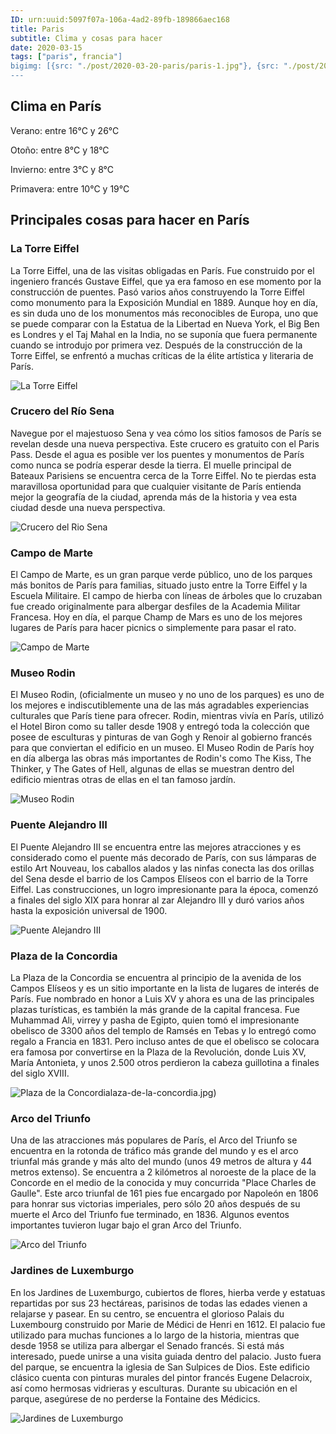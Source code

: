 ```yaml
---
ID: urn:uuid:5097f07a-106a-4ad2-89fb-189866aec168
title: Paris
subtitle: Clima y cosas para hacer
date: 2020-03-15
tags: ["paris", francia"]
bigimg: [{src: "./post/2020-03-20-paris/paris-1.jpg"}, {src: "./post/2020-03-20-paris/paris-2.jpg"}, {src: "./post/2020-03-20-paris/paris-3.jpg"}]
---
```

 
## Clima en París
Verano: entre 16°C y 26°C
 
Otoño: entre 8°C y 18°C
 
Invierno: entre 3°C y 8°C
 
Primavera: entre 10°C y 19°C
 
## Principales cosas para hacer en París
 
### La Torre Eiffel
La Torre Eiffel, una de las visitas obligadas en París. Fue construido por el ingeniero francés Gustave Eiffel, que ya era famoso en ese momento por la construcción de puentes. Pasó varios años construyendo la Torre Eiffel como monumento para la Exposición Mundial en 1889. Aunque hoy en día, es sin duda uno de los monumentos más reconocibles de Europa, uno que se puede comparar con la Estatua de la Libertad en Nueva York, el Big Ben es Londres y el Taj Mahal en la India, no se suponía que fuera permanente cuando se introdujo por primera vez. Después de la construcción de la Torre Eiffel, se enfrentó a muchas críticas de la élite artística y literaria de París. 
 
 
![La Torre Eiffel](https://images.unsplash.com/photo-1534964542054-81ea785bde49?w=640)
 
### Crucero del Río Sena
Navegue por el majestuoso Sena y vea cómo los sitios famosos de París se revelan desde una nueva perspectiva. Este crucero es gratuito con el Paris Pass. Desde el agua es posible ver los puentes y monumentos de París como nunca se podría esperar desde la tierra. El muelle principal de Bateaux Parisiens se encuentra cerca de la Torre Eiffel. No te pierdas esta maravillosa oportunidad para que cualquier visitante de París entienda mejor la geografía de la ciudad, aprenda más de la historia y vea esta ciudad desde una nueva perspectiva.
 
 
![Crucero del Rio Sena](https://images.unsplash.com/photo-1596435452583-151757a631ad?w=640)
 
### Campo de Marte
El Campo de Marte, es un gran parque verde público, uno de los parques más bonitos de París para familias, situado justo entre la Torre Eiffel y la Escuela Militaire. El campo de hierba con líneas de árboles que lo cruzaban fue creado originalmente para albergar desfiles de la Academia Militar Francesa. Hoy en día, el parque Champ de Mars es uno de los mejores lugares de París para hacer picnics o simplemente para pasar el rato. 
 
![Campo de Marte](https://images.unsplash.com/photo-1472140853566-0d69e54c2c18?w=640)
 
### Museo Rodin
El Museo Rodin, (oficialmente un museo y no uno de los parques) es uno de los mejores e indiscutiblemente una de las más agradables experiencias culturales que París tiene para ofrecer. Rodin, mientras vivía en París, utilizó el Hotel Biron como su taller desde 1908 y entregó toda la colección que posee de esculturas y pinturas de van Gogh y Renoir al gobierno francés para que conviertan el edificio en un museo. El Museo Rodin de París hoy en día alberga las obras más importantes de Rodin's como The Kiss, The Thinker, y The Gates of Hell, algunas de ellas se muestran dentro del edificio mientras otras de ellas en el tan famoso jardín.
 
 
![Museo Rodin](https://images.unsplash.com/photo-1599586604095-ee81a9fbc4c5?w=640)
 
### Puente Alejandro III
El Puente Alejandro III se encuentra entre las mejores atracciones y es considerado como el puente más decorado de París, con sus lámparas de estilo Art Nouveau, los caballos alados y las ninfas conecta las dos orillas del Sena desde el barrio de los Campos Elíseos con el barrio de la Torre Eiffel. Las construcciones, un logro impresionante para la época, comenzó a finales del siglo XIX para honrar al zar Alejandro III y duró varios años hasta la exposición universal de 1900.
  
 
![Puente Alejandro III](https://images.unsplash.com/photo-1562165731-72fa2b1ff5c8?w=640)
 
### Plaza de la Concordia
La Plaza de la Concordia se encuentra al principio de la avenida de los Campos Elíseos y es un sitio importante en la lista de lugares de interés de París. Fue nombrado en honor a Luis XV y ahora es una de las principales plazas turísticas, es también la más grande de la capital francesa. Fue Muhammad Ali, virrey y pasha de Egipto, quien tomó el impresionante obelisco de 3300 años del templo de Ramsés en Tebas y lo entregó como regalo a Francia en 1831. Pero incluso antes de que el obelisco se colocara era famosa por convertirse en la Plaza de la Revolución, donde Luis XV, María Antonieta, y unos 2.500 otros perdieron la cabeza guillotina a finales del siglo XVIII. 
 
 
![Plaza de la Concordia](https://images.unsplash.com/photo-1500039436846-25ae2f11882e?w=640)laza-de-la-concordia.jpg)
 
 
### Arco del Triunfo
Una de las atracciones más populares de París, el Arco del Triunfo se encuentra en la rotonda de tráfico más grande del mundo y es el arco triunfal más grande y más alto del mundo (unos 49 metros de altura y 44 metros extenso). Se encuentra a 2 kilómetros al noroeste de la place de la Concorde en el medio de la conocida y muy concurrida "Place Charles de Gaulle". Este arco triunfal de 161 pies fue encargado por Napoleón en 1806 para honrar sus victorias imperiales, pero sólo 20 años después de su muerte el Arco del Triunfo fue terminado, en 1836. Algunos eventos importantes tuvieron lugar bajo el gran Arco del Triunfo. 
 
 
![Arco del Triunfo](https://images.unsplash.com/photo-1516260459095-c7f1e6f85419?w=640)

### Jardines de Luxemburgo
En los Jardines de Luxemburgo, cubiertos de flores, hierba verde y estatuas repartidas por sus 23 hectáreas, parisinos de todas las edades vienen a relajarse y pasear. En su centro, se encuentra el glorioso Palais du Luxembourg construido por Marie de Médici de Henri en 1612. El palacio fue utilizado para muchas funciones a lo largo de la historia, mientras que desde 1958 se utiliza para albergar el Senado francés. Si está más interesado, puede unirse a una visita guiada dentro del palacio. Justo fuera del parque, se encuentra la iglesia de San Sulpices de Dios. Este edificio clásico cuenta con pinturas murales del pintor francés Eugene Delacroix, así como hermosas vidrieras y esculturas. Durante su ubicación en el parque, asegúrese de no perderse la Fontaine des Médicics.
 
![Jardines de Luxemburgo](https://images.unsplash.com/photo-1585506193285-63dc781addbc?w=640)
